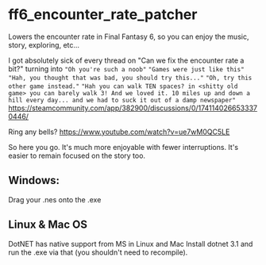 # ff6_encounter_rate_patcher
Lowers the encounter rate in Final Fantasy 6, so you can enjoy the music, story, exploring, etc...

I got absolutely sick of every thread on "Can we fix the encounter rate a bit?" turning into
`"Oh you're such a noob"`
`"Games were just like this"`
`"Hah, you thought that was bad, you should try this..."`
`"Oh, try this other game instead."`
`"Hah you can walk TEN spaces? in <shitty old game> you can barely walk 3! And we loved it. 10 miles up and down a hill every day... and we had to suck it out of a damp newspaper"`
https://steamcommunity.com/app/382900/discussions/0/1741140266533370446/

Ring any bells?
https://www.youtube.com/watch?v=ue7wM0QC5LE

So here you go. It's much more enjoyable with fewer interruptions.
It's easier to remain focused on the story too.

## Windows:

Drag your .nes onto the .exe

## Linux & Mac OS

DotNET has native support from MS in Linux and Mac
Install dotnet 3.1 and run the .exe via that (you shouldn't need to recompile).



